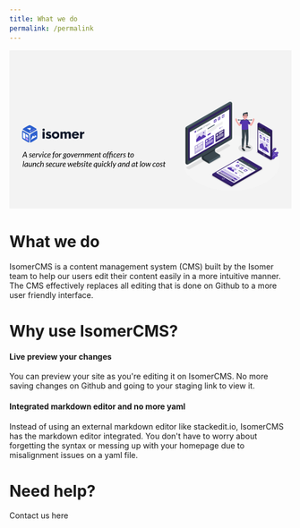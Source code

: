 ```yaml
---
title: What we do
permalink: /permalink
---
```

![](/images/WhatWeDo.png)

# What we do

IsomerCMS is a content management system (CMS) built by the Isomer team to help our users edit their content easily in a more intuitive manner. The CMS effectively replaces all editing that is done on Github to a more user friendly interface.

# Why use IsomerCMS?

#### Live preview your changes
You can preview your site as you're editing it on
IsomerCMS. No more saving changes on Github and going to your staging link to view it.

#### Integrated markdown editor and no more yaml
Instead of using an external markdown editor like
stackedit.io, IsomerCMS has the markdown editor
integrated. You don't have to worry about forgetting the syntax or messing up with your homepage due to misalignment issues on a yaml file.

# Need help?

Contact us here